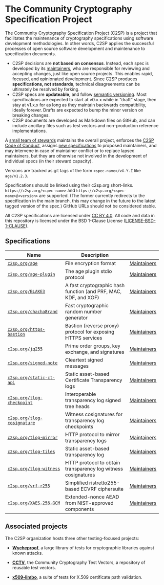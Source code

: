# The Community Cryptography Specification Project

The Community Cryptography Specification Project (C2SP) is a project that
facilitates the maintenance of cryptography specifications using software
development methodologies. In other words, C2SP applies the successful processes
of open source software development and maintenance to specification documents.

* C2SP decisions are **not based on consensus**. Instead, each spec is developed
  by its [maintainers], who are responsible for reviewing and accepting changes,
  just like open source projects. This enables rapid, focused, and opinionated
  development. Since C2SP produces **specifications, not standards**, technical
  disagreements can be ultimately be resolved by forking.
* C2SP specs are **updateable**, and follow [semantic versioning]. Most
  specifications are expected to start at v0.x.x while in “draft” stage, then
  stay at v1.x.x for as long as they maintain backwards compatibility, ideally
  forever. Drafts are expected to bump the minor version on breaking changes.
* C2SP documents are developed as Markdown files on GitHub, and can include
  ancillary files such as test vectors and non-production reference
  implementations.

A [small team of stewards] maintains the overall project, enforces the [C2SP
Code of Conduct], assigns [new specifications] to proposed maintainers, and may
intervene in case of maintainer conflict or to replace lapsed maintainers, but
they are otherwise not involved in the development of individual specs (in their
steward capacity).

Versions are tracked as git tags of the form `<spec-name>/vX.Y.Z` like
`age/v1.2.3`.

Specifications should be linked using their c2sp.org short-links.
`https://c2sp.org/<spec-name>` and `https://c2sp.org/<spec-name>@<version>` are
supported. (The former currently redirects to the specification in the main
branch, this may change in the future to the latest tagged version of the spec.)
GitHub URLs should not be considered stable.

All C2SP specifications are licensed under [CC BY
4.0](https://creativecommons.org/licenses/by/4.0/). All code and data in this
repository is licensed under the BSD 1-Clause License ([LICENSE-BSD-1-CLAUSE]).

[maintainers]: https://c2sp-maintainers.fly.dev/team/maintainers
[semantic versioning]: https://semver.org/
[small team of stewards]: https://c2sp-maintainers.fly.dev/team/stewards
[C2SP Code of Conduct]: CODE_OF_CONDUCT.md
[new specifications]: CONTRIBUTING.md#new-specifications
[LICENSE-BSD-1-CLAUSE]: LICENSE-BSD-1-CLAUSE

## Specifications

| Name | Description |  |
| --- | --- | --- |
| [`c2sp.org/age`](https://c2sp.org/age) | File encryption format | [Maintainers](https://c2sp-maintainers.fly.dev/team/age) |
| [`c2sp.org/age-plugin`](https://c2sp.org/age-plugin) | The age plugin stdio protocol | [Maintainers](https://c2sp-maintainers.fly.dev/team/age-plugin) |
| [`c2sp.org/BLAKE3`](https://c2sp.org/BLAKE3) | A fast cryptographic hash function (and PRF, MAC, KDF, and XOF) | [Maintainers](https://c2sp-maintainers.fly.dev/team/BLAKE3) |
| [`c2sp.org/chacha8rand`](https://c2sp.org/chacha8rand) | Fast cryptographic random number generator | [Maintainers](https://c2sp-maintainers.fly.dev/team/chacha8rand) |
| [`c2sp.org/https-bastion`](https://c2sp.org/https-bastion) | Bastion (reverse proxy) protocol for exposing HTTPS services | [Maintainers](https://c2sp-maintainers.fly.dev/team/https-bastion) |
| [`c2sp.org/jq255`](https://c2sp.org/jq255) | Prime order groups, key exchange, and signatures | [Maintainers](https://c2sp-maintainers.fly.dev/team/jq255) |
| [`c2sp.org/signed-note`](https://c2sp.org/signed-note) | Cleartext signed messages | [Maintainers](https://c2sp-maintainers.fly.dev/team/signed-note) |
| [`c2sp.org/static-ct-api`](https://c2sp.org/static-ct-api) | Static asset-based Certificate Transparency logs | [Maintainers](https://c2sp-maintainers.fly.dev/team/static-ct-api) |
| [`c2sp.org/tlog-checkpoint`](https://c2sp.org/tlog-checkpoint) | Interoperable transparency log signed tree heads | [Maintainers](https://c2sp-maintainers.fly.dev/team/tlog-checkpoint) |
| [`c2sp.org/tlog-cosignature`](https://c2sp.org/tlog-cosignature) | Witness cosignatures for transparency log checkpoints | [Maintainers](https://c2sp-maintainers.fly.dev/team/tlog-cosignature) |
| [`c2sp.org/tlog-mirror`](https://c2sp.org/tlog-mirror) | HTTP protocol to mirror transparency logs | [Maintainers](https://c2sp-maintainers.fly.dev/team/tlog-mirror) |
| [`c2sp.org/tlog-tiles`](https://c2sp.org/tlog-tiles) | Static asset-based transparency log | [Maintainers](https://c2sp-maintainers.fly.dev/team/tlog-tiles) |
| [`c2sp.org/tlog-witness`](https://c2sp.org/tlog-witness) | HTTP protocol to obtain transparency log witness cosignatures | [Maintainers](https://c2sp-maintainers.fly.dev/team/tlog-witness) |
| [`c2sp.org/vrf-r255`](https://c2sp.org/vrf-r255) | Simplified ristretto255-based ECVRF ciphersuite | [Maintainers](https://c2sp-maintainers.fly.dev/team/vrf-r255) |
| [`c2sp.org/XAES-256-GCM`](https://c2sp.org/XAES-256-GCM) | Extended-nonce AEAD from NIST-approved components | [Maintainers](https://c2sp-maintainers.fly.dev/team/XAES-256-GCM) |

## Associated projects

The C2SP organization hosts three other testing-focused projects:

* [**Wycheproof**](https://github.com/C2SP/wycheproof), a large library of tests
  for cryptographic libraries against known attacks.

* [**CCTV**](https://github.com/C2SP/CCTV), the Community Cryptography Test
  Vectors, a repository of reusable test vectors.

* [**x509-limbo**](https://github.com/C2SP/x509-limbo), a suite of tests for
  X.509 certificate path validation.
